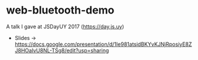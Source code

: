 # web-bluetooth-demo

A talk I gave at JSDayUY 2017 (https://day.js.uy)

- Slides -> https://docs.google.com/presentation/d/1Ie981atsidBKYvKJNjRposiyE8ZJ8HOaIvU8NL-TSg8/edit?usp=sharing
